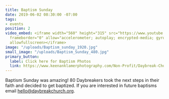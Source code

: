 ```yaml
---
title: Baptism Sunday
date: 2019-06-02 08:30:00 -07:00
tags:
- events
position: 2
video_embed: <iframe width="560" height="315" src="https://www.youtube.com/embed/gH1EbSIHGP4"
  frameborder="0" allow="accelerometer; autoplay; encrypted-media; gyroscope; picture-in-picture"
  allowfullscreen></iframe>
image: "/uploads/Baptism_sunday_1920.jpg"
small_image: "/uploads/Baptism_Sunday_480.jpg"
primary_button:
  label: Click here for Baptism Photos
  link: https://www.keenanklamerphotography.com/Non-Profit/Daybreak-Church/Baptisms/June-2019/n-CVvc2K/
---
```


Baptism Sunday was amazing! 80 Daybreakers took the next steps in their faith and decided to get baptized. If you are interested in future baptisms email hello@daybreakchurch.org.